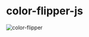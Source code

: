 # color-flipper-js
![color-flipper](https://user-images.githubusercontent.com/100160834/219879774-7d475c2d-cb28-4c7e-9b25-ef7e171cf58b.gif)
